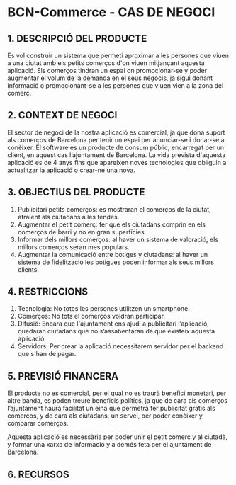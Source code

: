 # BCN-Commerce - CAS DE NEGOCI #

## 1. DESCRIPCIÓ DEL PRODUCTE ##

Es vol construir un sistema que permeti aproximar a les persones que viuen a una ciutat amb els petits comerços d'on viuen mitjançant aquesta aplicació. Els comerços tindran un espai on
promocionar-se y poder augmentar el volum de la demanda en el seus negocis, ja sigui donant informació o promocionant-se a les persones que viuen vien a la zona del comerç.

## 2. CONTEXT DE NEGOCI ##

El sector de negoci de la nostra aplicació es comercial, ja que dona suport als comerços de Barcelona per tenir un espai per anunciar-se i donar-se a conèixer. El software es un producte de consum públic, encarregat per un client, en aquest cas l’ajuntament de Barcelona. La vida prevista d'aquesta aplicació es de 4 anys fins que apareixen noves tecnologies que obliguin a actualitzar la aplicació o crear-ne una nova.

## 3. OBJECTIUS DEL PRODUCTE ##

1. Publicitari petits comerços: es mostraran el comerços de la ciutat, atraient als ciutadans a les tendes.
2. Augmentar el petit comerç: fer que els ciutadans comprin en els comerços de barri y no en gran superfícies.
3. Informar dels millors comerços: al haver un sistema de valoració, els millors comerços seran mes populars.
4. Augmentar la comunicació entre botiges y ciutadans: al haver un sistema de fidelització les botigues poden informar als seus millors clients.
 
## 4. RESTRICCIONS ##

1. Tecnologia: No totes les persones utilitzen un smartphone.
2. Comerços: No tots el comerços voldran participar.
3. Difusió: Encara que l'ajuntament ens ajudi a publicitari l’aplicació, quedaran ciutadans que no s’assabentaran de que existeix aquesta aplicació.
4. Servidors: Per crear la aplicació necessitarem servidor per el backend que s'han de pagar.

## 5. PREVISIÓ FINANCERA ##

El producte no es comercial, per el qual no es traurà benefici monetari, per altre banda, es poden treure beneficis polítics, ja que de cara als comerços l’ajuntament haurà facilitat un eina que permetrà fer publicitat gratis als comerços, y de cara als ciutadans, un servei, per poder conèixer y comparar comerços.

Aquesta aplicació es necessària per poder unir el petit comerç y al ciutadà, y formar una xarxa de informació y a demés feta per el ajuntament de Barcelona.

## 6. RECURSOS ##
